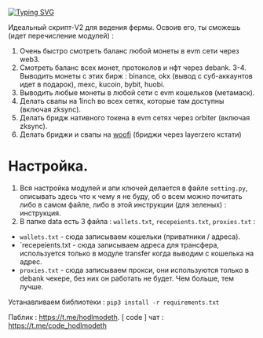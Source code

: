 [![Typing SVG](https://readme-typing-svg.herokuapp.com?color=%2336BCF7&lines=All-in-one+V2)](https://git.io/typing-svg)

Идеальный скрипт-V2 для ведения фермы. Освоив его, ты сможешь (идет перечисление модулей) :
1. Очень быстро смотреть баланс любой монеты в evm сети через web3.
2. Смотреть баланс всех монет, протоколов и нфт через debank.
3-4. Выводить монеты с этих бирж : binance, okx (вывод с суб-аккаунтов идет в подарок), mexc, kucoin, bybit, huobi.
5. Выводить любые монеты в любой сети с evm кошельков (метамаск).
6. Делать свапы на 1inch во всех сетях, которые там доступны (включая zksync).
7. Делать бридж нативного токена в evm сетях через orbiter (включая zksync).
8. Делать бриджи и свапы на [woofi](https://fi.woo.org/) (бриджи через layerzero кстати)

# Настройка.

1. Вся настройка модулей и апи ключей делается в файле `setting.py`, описывать здесь что к чему я не буду, об о всем можно почитать либо в самом файле, либо в этой инструкции (для зеленых) : инструкция.
2.  В папке data есть 3 файла : `wallets.txt`, `recepeients.txt`, `proxies.txt` :
- `wallets.txt` - сюда записываем кошельки (приватники / адреса).
- `recepeients.txt - сюда записываем адреса для трансфера, используется только в модуле transfer когда выводим с кошелька на адрес.
- `proxies.txt` - сюда записываем прокси, они используются только в debank чекере, без них он работать не будет. Чем больше, тем лучше.

Устанавливаем библиотеки : `pip3 install -r requirements.txt`


Паблик : https://t.me/hodlmodeth. [ code ] чат : https://t.me/code_hodlmodeth
